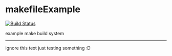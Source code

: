 # makefileExample

[![Build Status](https://travis-ci.org/mehmeteminkartal/makefileExample.svg?branch=master)](https://travis-ci.org/mehmeteminkartal/makefileExample)

example make build system

--------

ignore this text  just testing something :D
